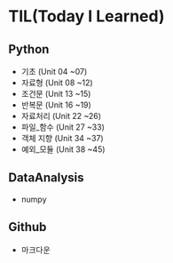 # TIL(Today I Learned)



## Python

- 기초 (Unit 04 ~07)
- 자료형 (Unit 08 ~12)
- 조건문 (Unit 13 ~15)
- 반복문 (Unit 16 ~19)
- 자료처리 (Unit 22 ~26)
- 파일_함수 (Unit 27 ~33)
- 객체 지향 (Unit 34 ~37)
- 예외_모듈 (Unit 38 ~45)



## DataAnalysis

- numpy





## Github

- 마크다운

  


